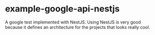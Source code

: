 # example-google-api-nestjs
A google test implemented with NestJS. Using NestJS is very good because it defines an architecture for the projects that looks really cool.

